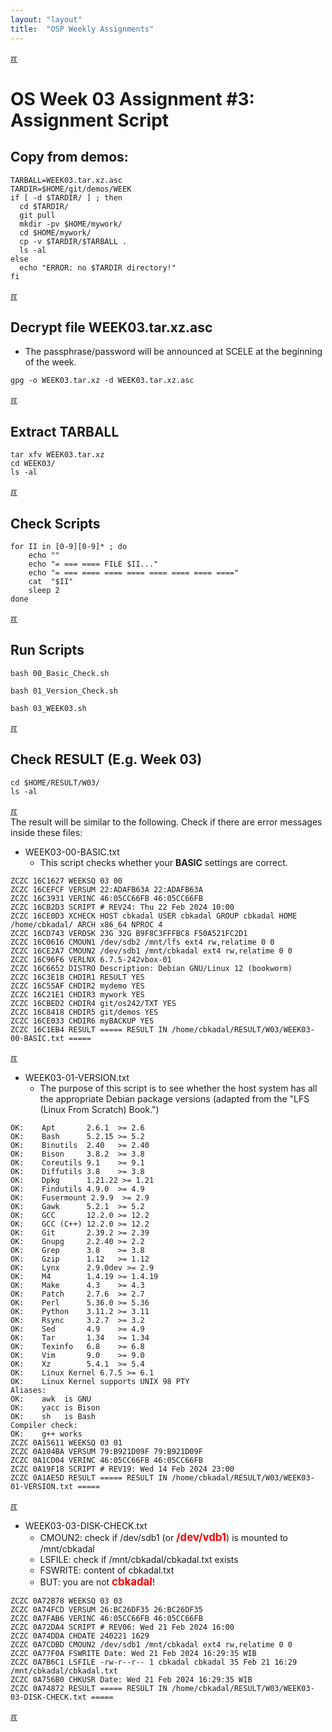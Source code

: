 ```yaml
---
layout: "layout"
title:  "OSP Weekly Assignments"
---
```


[&#x213C;](#idxXXX)<br id="idx000">
# OS Week 03 Assignment #3: Assignment Script

## Copy from demos:
```
TARBALL=WEEK03.tar.xz.asc
TARDIR=$HOME/git/demos/WEEK
if [ -d $TARDIR/ ] ; then
  cd $TARDIR/
  git pull
  mkdir -pv $HOME/mywork/
  cd $HOME/mywork/
  cp -v $TARDIR/$TARBALL .
  ls -al
else
  echo "ERROR: no $TARDIR directory!"
fi

```

[&#x213C;](#)<br id="idx01">
## Decrypt file WEEK03.tar.xz.asc

* The passphrase/password will be announced at SCELE at the beginning of the week.

```
gpg -o WEEK03.tar.xz -d WEEK03.tar.xz.asc

```

[&#x213C;](#)<br id="idx02">
## Extract TARBALL
```
tar xfv WEEK03.tar.xz
cd WEEK03/
ls -al

```

[&#x213C;](#)<br id="idx03">
## Check Scripts
```
for II in [0-9][0-9]* ; do
    echo ""
    echo "= === ==== FILE $II..."
    echo "= === ==== ==== ==== ==== ==== ==== ===="
    cat  "$II"
    sleep 2
done

```

[&#x213C;](#)<br id="idx04">
## Run Scripts
```
bash 00_Basic_Check.sh

bash 01_Version_Check.sh

bash 03_WEEK03.sh

```

[&#x213C;](#)<br id="idx05">
## Check RESULT (E.g. Week 03)
```
cd $HOME/RESULT/W03/
ls -al

```

[&#x213C;](#)<br id="idx06">
The result will be similar to the following. Check if there are error messages inside these files:
<br>

* WEEK03-00-BASIC.txt
  * This script checks whether your **BASIC** settings are correct.

```
ZCZC 16C1627 WEEKSQ 03 00
ZCZC 16CEFCF VERSUM 22:ADAFB63A 22:ADAFB63A
ZCZC 16C3931 VERINC 46:05CC66FB 46:05CC66FB
ZCZC 16CB2D3 SCRIPT # REV24: Thu 22 Feb 2024 10:00
ZCZC 16CE0D3 XCHECK HOST cbkadal USER cbkadal GROUP cbkadal HOME /home/cbkadal/ ARCH x86_64 NPROC 4
ZCZC 16CD743 VERDSK 23G 32G B9F8C3FFFBC8 F50A521FC2D1
ZCZC 16C0616 CMOUN1 /dev/sdb2 /mnt/lfs ext4 rw,relatime 0 0
ZCZC 16CE2A7 CMOUN2 /dev/sdb1 /mnt/cbkadal ext4 rw,relatime 0 0
ZCZC 16C96F6 VERLNX 6.7.5-242vbox-01
ZCZC 16C6652 DISTRO Description: Debian GNU/Linux 12 (bookworm)
ZCZC 16C3E18 CHDIR1 RESULT YES
ZCZC 16C55AF CHDIR2 mydemo YES
ZCZC 16C21E1 CHDIR3 mywork YES
ZCZC 16CBED2 CHDIR4 git/os242/TXT YES
ZCZC 16C8418 CHDIR5 git/demos YES
ZCZC 16CE033 CHDIR6 myBACKUP YES
ZCZC 16C1EB4 RESULT ===== RESULT IN /home/cbkadal/RESULT/W03/WEEK03-00-BASIC.txt =====

```

[&#x213C;](#)<br id="idx07">

* WEEK03-01-VERSION.txt
  * The purpose of this script is to see whether the host system has all the appropriate Debian package versions
    (adapted from the "LFS (Linux From Scratch) Book.")

```
OK:    Apt       2.6.1  >= 2.6
OK:    Bash      5.2.15 >= 5.2
OK:    Binutils  2.40   >= 2.40
OK:    Bison     3.8.2  >= 3.8
OK:    Coreutils 9.1    >= 9.1
OK:    Diffutils 3.8    >= 3.8
OK:    Dpkg      1.21.22 >= 1.21
OK:    Findutils 4.9.0  >= 4.9
OK:    Fusermount 2.9.9  >= 2.9
OK:    Gawk      5.2.1  >= 5.2
OK:    GCC       12.2.0 >= 12.2
OK:    GCC (C++) 12.2.0 >= 12.2
OK:    Git       2.39.2 >= 2.39
OK:    Gnupg     2.2.40 >= 2.2
OK:    Grep      3.8    >= 3.8
OK:    Gzip      1.12   >= 1.12
OK:    Lynx      2.9.0dev >= 2.9
OK:    M4        1.4.19 >= 1.4.19
OK:    Make      4.3    >= 4.3
OK:    Patch     2.7.6  >= 2.7
OK:    Perl      5.36.0 >= 5.36
OK:    Python    3.11.2 >= 3.11
OK:    Rsync     3.2.7  >= 3.2
OK:    Sed       4.9    >= 4.9
OK:    Tar       1.34   >= 1.34
OK:    Texinfo   6.8    >= 6.8
OK:    Vim       9.0    >= 9.0
OK:    Xz        5.4.1  >= 5.4
OK:    Linux Kernel 6.7.5 >= 6.1
OK:    Linux Kernel supports UNIX 98 PTY
Aliases:
OK:    awk  is GNU
OK:    yacc is Bison
OK:    sh   is Bash
Compiler check:
OK:    g++ works
ZCZC 0A15611 WEEKSQ 03 01
ZCZC 0A104BA VERSUM 79:B921D09F 79:B921D09F
ZCZC 0A1CD04 VERINC 46:05CC66FB 46:05CC66FB
ZCZC 0A19F18 SCRIPT # REV19: Wed 14 Feb 2024 23:00
ZCZC 0A1AE5D RESULT ===== RESULT IN /home/cbkadal/RESULT/W03/WEEK03-01-VERSION.txt =====

```

[&#x213C;](#)<br id="idx08">

* WEEK03-03-DISK-CHECK.txt 
  * CMOUN2: check if /dev/sdb1 (or <span style="color:red; font-weight:bold; font-size:larger;">/dev/vdb1</span>)
    is mounted to /mnt/cbkadal 
  * LSFILE: check if /mnt/cbkadal/cbkadal.txt exists 
  * FSWRITE: content of cbkadal.txt
  * BUT: you are not <span style="color:red; font-weight:bold; font-size:larger;">cbkadal</span>!

```
ZCZC 0A72B78 WEEKSQ 03 03
ZCZC 0A74FCD VERSUM 26:BC26DF35 26:BC26DF35
ZCZC 0A7FAB6 VERINC 46:05CC66FB 46:05CC66FB
ZCZC 0A72DA4 SCRIPT # REV06: Wed 21 Feb 2024 16:00
ZCZC 0A74DDA CHDATE 240221 1629
ZCZC 0A7CDBD CMOUN2 /dev/sdb1 /mnt/cbkadal ext4 rw,relatime 0 0
ZCZC 0A77F0A FSWRITE Date: Wed 21 Feb 2024 16:29:35 WIB
ZCZC 0A7B6C1 LSFILE -rw-r--r-- 1 cbkadal cbkadal 35 Feb 21 16:29 /mnt/cbkadal/cbkadal.txt
ZCZC 0A756B0 CHKUSR Date: Wed 21 Feb 2024 16:29:35 WIB
ZCZC 0A74872 RESULT ===== RESULT IN /home/cbkadal/RESULT/W03/WEEK03-03-DISK-CHECK.txt =====

```

[&#x213C;](#)<br id="idxXXX"><br>

